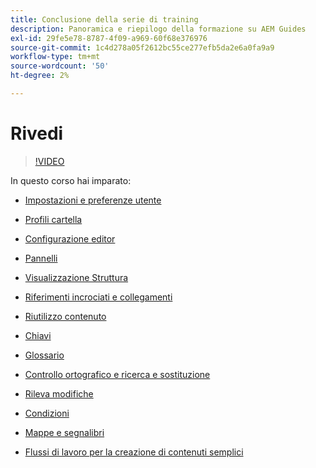 ```yaml
---
title: Conclusione della serie di training
description: Panoramica e riepilogo della formazione su AEM Guides
exl-id: 29fe5e78-8787-4f09-a969-60f68e376976
source-git-commit: 1c4d278a05f2612bc55ce277efb5da2e6a0fa9a9
workflow-type: tm+mt
source-wordcount: '50'
ht-degree: 2%

---
```


# Rivedi

>[!VIDEO](https://video.tv.adobe.com/v/342771?quality=12&learn=on)

In questo corso hai imparato:

- [Impostazioni e preferenze utente](./user-settings-preferences-toolbars.md)

- [Profili cartella](folder-profiles.md)

- [Configurazione editor](editor-configuration.md)

- [Pannelli](panels.md)

- [Visualizzazione Struttura](outline-view.md)

- [Riferimenti incrociati e collegamenti](cross-references-and-links.md)

- [Riutilizzo contenuto](content-reuse.md)

- [Chiavi](keys.md)

- [Glossario](glossary.md)

- [Controllo ortografico e ricerca e sostituzione](spell-check.md)

- [Rileva modifiche](track-changes.md)

- [Condizioni](conditions.md)

- [Mappe e segnalibri](maps-and-bookmaps.md)

- [Flussi di lavoro per la creazione di contenuti semplici](simple-content-creation-workflows.md)
